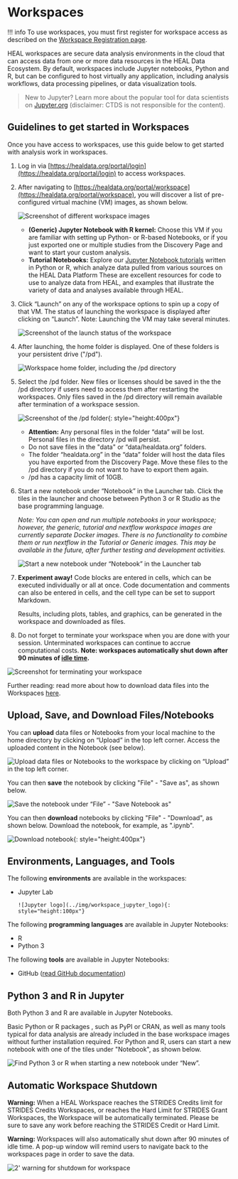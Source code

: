 # Workspaces

!!! info
      To use workspaces, you must first register for workspace access as described on the [Workspace Registration page](heal_workspace_registration.md).

HEAL workspaces are secure data analysis environments in the cloud that can access data from one or more data resources in the HEAL Data Ecosystem. By default, workspaces include Jupyter notebooks, Python and R, but can be configured to host virtually any application, including analysis workflows, data processing pipelines, or data visualization tools.

> New to Jupyter? Learn more about the popular tool for data scientists on [Jupyter.org](https://jupyter.org/) (disclaimer: CTDS is not responsible for the content).

## Guidelines to get started in Workspaces

Once you have access to workspaces, use this guide below to get started with analysis work in workspaces.

1. Log in via [https://healdata.org/portal/login](https://healdata.org/portal/login) to access workspaces.

2. After navigating to [https://healdata.org/portal/workspace](https://healdata.org/portal/workspace), you will discover a list of pre-configured virtual machine (VM) images, as shown below.

      ![Screenshot of different workspace images](../img/HEAL_workspaces_flavors.png)

      - **(Generic) Jupyter Notebook with R kernel:** Choose this VM if you are familiar with setting up Python- or R-based Notebooks, or if you just exported one or multiple studies from the Discovery Page and want to start your custom analysis.
      - **Tutorial Notebooks:** Explore our [Jupyter Notebook tutorials](https://healdata.org/portal/resource-browser) written in Python or R, which analyze data pulled from various sources on the HEAL Data Platform These are excellent resources for code to use to analyze data from HEAL, and examples that illustrate the variety of data and analyses available through HEAL.

3. Click “Launch” on any of the workspace options to spin up a copy of that VM. The status of launching the workspace is displayed after clicking on “Launch”. Note: Launching the VM may take several minutes.

   ![Screenshot of the launch status of the workspace](../img/workspace_launch.png)

4. After launching, the home folder is displayed. One of these folders is your persistent drive ("/pd").

   ![Workspace home folder, including the /pd directory](../img/HEAL_workspaces_pd.png)

5. Select the /pd folder. New files or licenses should be saved in the the /pd directory if users need to access them after restarting the workspaces. Only files saved in the /pd directory will remain available after termination of a workspace session.

      ![Screenshot of the /pd folder](../img/HEAL_workspaces_pd_dir.png){: style="height:400px"}

      - **Attention:** Any personal files in the folder “data” will be lost. Personal files in the directory /pd will persist.
      - Do not save files in the "data" or “data/healdata.org” folders.
      - The folder “healdata.org” in the “data” folder will host the data files you have exported from the Discovery Page. Move these files to the /pd directory if you do not want to have to export them again.
      - /pd has a capacity limit of 10GB.

6. Start a new notebook under “Notebook” in the Launcher tab. Click the tiles in the launcher and choose between Python 3 or R Studio as the base programming language.

      *Note: You can open and run multiple notebooks in your workspace; however, the generic, tutorial and nextflow workspace images are currently separate Docker images. There is no functionality to combine them or run nextflow in the Tutorial or Generic images. This may be available in the future, after further testing and development activities.*

      ![Start a new notebook under “Notebook” in the Launcher tab](../img/HEAL_workspaces_nb_launcher.png)

7. **Experiment away!** Code blocks are entered in cells, which can be executed individually or all at once. Code documentation and comments can also be entered in cells, and the cell type can be set to support Markdown.

      Results, including plots, tables, and graphics, can be generated in the workspace and downloaded as files.

8. Do not forget to terminate your workspace when you are done with your session. Unterminated workspaces can continue to accrue computational costs. **Note: workspaces automatically shut down after 90 minutes of [idle time](#automatic-workspace-shutdown).**

![Screenshot for terminating your workspace](../img/HEAL_workspaces_terminate.png)

Further reading: read more about how to download data files into the Workspaces [here](downloading_files.md).

## Upload, Save, and Download Files/Notebooks

You can **upload** data files or Notebooks from your local machine to the home directory by clicking on “Upload” in the top left corner. Access the uploaded content in the Notebook (see below).

![Upload data files or Notebooks to the workspace by clicking on “Upload” in the top left corner.](../img/HEAL_workspaces_nb_upload.png)

You can then **save** the notebook by clicking "File" - "Save as", as shown below.

![Save the notebook under “File” - "Save Notebook as"](../img/HEAL_workspaces_nb_save.png)

You can then **download** notebooks by clicking "File" - "Download", as shown below. Download the notebook, for example, as ".ipynb".

![Download notebook](../img/HEAL_workspaces_nb_download.png){: style="height:400px"}

## Environments, Languages, and Tools

The following **environments** are available in the workspaces:

- Jupyter Lab

      ![Jupyter logo](../img/workspace_jupyter_logo){: style="height:100px"}

The following **programming languages** are available in Jupyter Notebooks:

- R
- Python 3

The following **tools** are available in Jupyter Notebooks:

- GitHub ([read GitHub documentation](https://docs.github.com/en))

## Python 3 and R in Jupyter

Both Python 3 and R are available in Jupyter Notebooks.

Basic Python or R packages , such as PyPI or CRAN, as well as many tools typical for data analysis are already included in the base workspace images without further installation required. For Python and R, users can start a new notebook with one of the tiles under "Notebook", as shown below.

![Find Python 3 or R when starting a new notebook under “New”.](../img/HEAL_workspaces_nb_launcher.png)

## Automatic Workspace Shutdown

**Warning:** When a HEAL Workspace reaches the STRIDES Credits limit for STRIDES Credits Workspaces, or reaches the Hard Limit for STRIDES Grant Workspaces, the Workspace will be automatically terminated. Please be sure to save any work before reaching the STRIDES Credit or Hard Limit.

**Warning:** Workspaces will also automatically shut down after 90 minutes of idle time. A pop-up window will remind users to navigate back to the workspaces page in order to save the data.

![2' warning for shutdown for workspace](../img/workspace_shutdown_sign_2.png)

<!-- Links and Images -->



